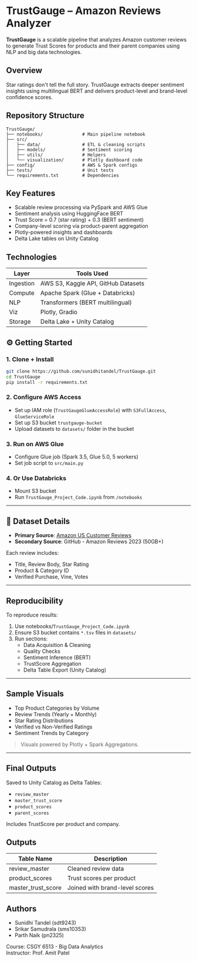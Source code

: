 
# TrustGauge – Amazon Reviews Analyzer

**TrustGauge** is a scalable pipeline that analyzes Amazon customer reviews to generate Trust Scores for products and their parent companies using NLP and big data technologies.

## Overview

Star ratings don't tell the full story. TrustGauge extracts deeper sentiment insights using multilingual BERT and delivers product-level and brand-level confidence scores.

## Repository Structure

```
TrustGauge/
├── notebooks/               # Main pipeline notebook
├── src/
│   ├── data/                # ETL & cleaning scripts
│   ├── models/              # Sentiment scoring
│   ├── utils/               # Helpers
│   └── visualization/       # Plotly dashboard code
├── config/                  # AWS & Spark configs
├── tests/                   # Unit tests
└── requirements.txt         # Dependencies
```

## Key Features

- Scalable review processing via PySpark and AWS Glue
- Sentiment analysis using HuggingFace BERT
- Trust Score = 0.7 (star rating) + 0.3 (BERT sentiment)
- Company-level scoring via product-parent aggregation
- Plotly-powered insights and dashboards
- Delta Lake tables on Unity Catalog

## Technologies

| Layer      | Tools Used                             |
|-----------|-----------------------------------------|
| Ingestion | AWS S3, Kaggle API, GitHub Datasets     |
| Compute   | Apache Spark (Glue + Databricks)        |
| NLP       | Transformers (BERT multilingual)        |
| Viz       | Plotly, Gradio                          |
| Storage   | Delta Lake + Unity Catalog              |


## ⚙️ Getting Started
### 1. Clone + Install
```bash
git clone https://github.com/sunidhitandel/TrustGauge.git
cd TrustGauge
pip install -r requirements.txt
```

### 2. Configure AWS Access
- Set up IAM role (`TrustGaugeGlueAccessRole`) with `S3FullAccess`, `GlueServiceRole`
- Set up S3 bucket `trustgauge-bucket`
- Upload datasets to `datasets/` folder in the bucket

### 3. Run on AWS Glue
- Configure Glue job (Spark 3.5, Glue 5.0, 5 workers)
- Set job script to `src/main.py`

### 4. Or Use Databricks
- Mount S3 bucket
- Run `TrustGauge_Project_Code.ipynb` from `/notebooks`

---

## 📃 Dataset Details
- **Primary Source**: [Amazon US Customer Reviews](https://registry.opendata.aws/amazon-reviews/)
- **Secondary Source**: GitHub - Amazon Reviews 2023 (50GB+)

Each review includes:
- Title, Review Body, Star Rating
- Product & Category ID
- Verified Purchase, Vine, Votes

---

##  Reproducibility
To reproduce results:

1. Use notebooks/`TrustGauge_Project_Code.ipynb`
2. Ensure S3 bucket contains `*.tsv` files in `datasets/`
3. Run sections:
    - Data Acquisition & Cleaning
    - Quality Checks
    - Sentiment Inference (BERT)
    - TrustScore Aggregation
    - Delta Table Export (Unity Catalog)

---

##  Sample Visuals
- Top Product Categories by Volume
- Review Trends (Yearly + Monthly)
- Star Rating Distributions
- Verified vs Non-Verified Ratings
- Sentiment Trends by Category

> Visuals powered by Plotly + Spark Aggregations.

---

##  Final Outputs
Saved to Unity Catalog as Delta Tables:
- `review_master`
- `master_trust_score`
- `product_scores`
- `parent_scores`

Includes TrustScore per product and company.


## Outputs

| Table Name           | Description                     |
|----------------------|---------------------------------|
| review_master        | Cleaned review data             |
| product_scores       | Trust scores per product        |
| master_trust_score   | Joined with brand-level scores  |



## Authors

- Sunidhi Tandel (sdt9243)
- Srikar Samudrala (sms10353)
- Parth Naik (pn2325)

Course: CSGY 6513 - Big Data Analytics  
Instructor: Prof. Amit Patel

